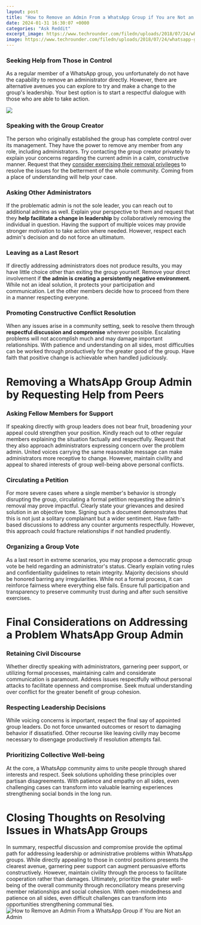 ```yaml
---
layout: post
title: "How to Remove an Admin From a WhatsApp Group if You are Not an Admin"
date: 2024-01-31 16:30:07 +0000
categories: "Ask Reddit"
excerpt_image: https://www.techrounder.com/filedn/uploads/2018/07/24/whatsapp-group-admin-remove-6.jpeg
image: https://www.techrounder.com/filedn/uploads/2018/07/24/whatsapp-group-admin-remove-6.jpeg
---
```


### Seeking Help from Those in Control
As a regular member of a WhatsApp group, you unfortunately do not have the capability to remove an administrator directly. However, there are alternative avenues you can explore to try and make a change to the group's leadership. Your best option is to start a respectful dialogue with those who are able to take action.

![](https://www.techrounder.com/filedn/uploads/2018/07/24/whatsapp-group-admin-remove-1.jpeg)
### Speaking with the Group Creator
The person who originally established the group has complete control over its management. They have the power to remove any member from any role, including administrators. Try contacting the group creator privately to explain your concerns regarding the current admin in a calm, constructive manner. Request that they [consider exercising their removal privileges](https://fistore.mysenprints.com/collection/agan) to resolve the issues for the betterment of the whole community. Coming from a place of understanding will help your case.
### Asking Other Administrators 
If the problematic admin is not the sole leader, you can reach out to additional admins as well. Explain your perspective to them and request that they **help facilitate a change in leadership** by collaboratively removing the individual in question. Having the support of multiple voices may provide stronger motivation to take action where needed. However, respect each admin's decision and do not force an ultimatum. 
### Leaving as a Last Resort 
If directly addressing administrators does not produce results, you may have little choice other than exiting the group yourself. Remove your direct involvement if **the admin is creating a persistently negative environment**. While not an ideal solution, it protects your participation and communication. Let the other members decide how to proceed from there in a manner respecting everyone.
### Promoting Constructive Conflict Resolution
When any issues arise in a community setting, seek to resolve them through **respectful discussion and compromise** wherever possible. Escalating problems will not accomplish much and may damage important relationships. With patience and understanding on all sides, most difficulties can be worked through productively for the greater good of the group. Have faith that positive change is achievable when handled judiciously.
# Removing a WhatsApp Group Admin by Requesting Help from Peers
### Asking Fellow Members for Support 
If speaking directly with group leaders does not bear fruit, broadening your appeal could strengthen your position. Kindly reach out to other regular members explaining the situation factually and respectfully. Request that they also approach administrators expressing concern over the problem admin. United voices carrying the same reasonable message can make administrators more receptive to change. However, maintain civility and appeal to shared interests of group well-being above personal conflicts.
### Circulating a Petition
For more severe cases where a single member's behavior is strongly disrupting the group, circulating a formal petition requesting the admin's removal may prove impactful. Clearly state your grievances and desired solution in an objective tone. Signing such a document demonstrates that this is not just a solitary complainant but a wider sentiment. Have faith-based discussions to address any counter arguments respectfully. However, this approach could fracture relationships if not handled prudently.
### Organizing a Group Vote 
As a last resort in extreme scenarios, you may propose a democratic group vote be held regarding an administrator's status. Clearly explain voting rules and confidentiality guidelines to retain integrity. Majority decisions should be honored barring any irregularities. While not a formal process, it can reinforce fairness where everything else fails. Ensure full participation and transparency to preserve community trust during and after such sensitive exercises.
# Final Considerations on Addressing a Problem WhatsApp Group Admin 
### Retaining Civil Discourse
Whether directly speaking with administrators, garnering peer support, or utilizing formal processes, maintaining calm and considerate communication is paramount. Address issues respectfully without personal attacks to facilitate openness and compromise. Seek mutual understanding over conflict for the greater benefit of group cohesion. 
### Respecting Leadership Decisions 
While voicing concerns is important, respect the final say of appointed group leaders. Do not force unwanted outcomes or resort to damaging behavior if dissatisfied. Other recourse like leaving civilly may become necessary to disengage productively if resolution attempts fail.
### Prioritizing Collective Well-being
At the core, a WhatsApp community aims to unite people through shared interests and respect. Seek solutions upholding these principles over partisan disagreements. With patience and empathy on all sides, even challenging cases can transform into valuable learning experiences strengthening social bonds in the long run.
# Closing Thoughts on Resolving Issues in WhatsApp Groups  
In summary, respectful discussion and compromise provide the optimal path for addressing leadership or administrative problems within WhatsApp groups. While directly appealing to those in control positions presents the clearest avenue, garnering peer support can augment persuasive efforts constructively. However, maintain civility through the process to facilitate cooperation rather than damages. Ultimately, prioritize the greater well-being of the overall community through reconciliatory means preserving member relationships and social cohesion. With open-mindedness and patience on all sides, even difficult challenges can transform into opportunities strengthening communal ties.
![How to Remove an Admin From a WhatsApp Group if You are Not an Admin](https://www.techrounder.com/filedn/uploads/2018/07/24/whatsapp-group-admin-remove-6.jpeg)